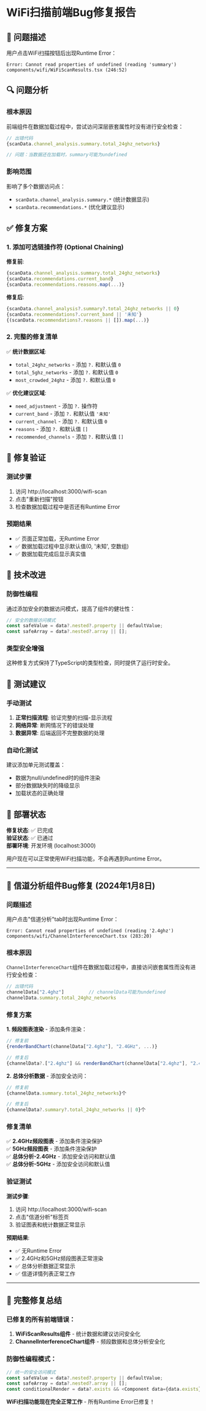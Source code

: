 # WiFi扫描前端Bug修复报告

## 🐛 问题描述

用户点击WiFi扫描按钮后出现Runtime Error：

```
Error: Cannot read properties of undefined (reading 'summary')
components/wifi/WiFiScanResults.tsx (246:52)
```

## 🔍 问题分析

### 根本原因
前端组件在数据加载过程中，尝试访问深层嵌套属性时没有进行安全检查：

```typescript
// 出错代码
{scanData.channel_analysis.summary.total_24ghz_networks}

// 问题：当数据还在加载时，summary可能为undefined
```

### 影响范围
影响了多个数据访问点：
- `scanData.channel_analysis.summary.*` (统计数据显示)
- `scanData.recommendations.*` (优化建议显示)

## ✅ 修复方案

### 1. 添加可选链操作符 (Optional Chaining)

**修复前**:
```typescript
{scanData.channel_analysis.summary.total_24ghz_networks}
{scanData.recommendations.current_band}
{scanData.recommendations.reasons.map(...)}
```

**修复后**:
```typescript
{scanData.channel_analysis?.summary?.total_24ghz_networks || 0}
{scanData.recommendations?.current_band || '未知'}
{(scanData.recommendations?.reasons || []).map(...)}
```

### 2. 完整的修复清单

✅ **统计数据区域**:
- `total_24ghz_networks` - 添加 `?.` 和默认值 `0`
- `total_5ghz_networks` - 添加 `?.` 和默认值 `0`  
- `most_crowded_24ghz` - 添加 `?.` 和默认值 `0`

✅ **优化建议区域**:
- `need_adjustment` - 添加 `?.` 操作符
- `current_band` - 添加 `?.` 和默认值 `'未知'`
- `current_channel` - 添加 `?.` 和默认值 `0`
- `reasons` - 添加 `?.` 和默认值 `[]`
- `recommended_channels` - 添加 `?.` 和默认值 `[]`

## 🧪 修复验证

### 测试步骤
1. 访问 http://localhost:3000/wifi-scan
2. 点击"重新扫描"按钮
3. 检查数据加载过程中是否还有Runtime Error

### 预期结果
- ✅ 页面正常加载，无Runtime Error
- ✅ 数据加载过程中显示默认值(0, '未知', 空数组)
- ✅ 数据加载完成后显示真实值

## 📝 技术改进

### 防御性编程
通过添加安全的数据访问模式，提高了组件的健壮性：

```typescript
// 安全的数据访问模式
const safeValue = data?.nested?.property || defaultValue;
const safeArray = data?.nested?.array || [];
```

### 类型安全增强
这种修复方式保持了TypeScript的类型检查，同时提供了运行时安全。

## 🎯 测试建议

### 手动测试
1. **正常扫描流程**: 验证完整的扫描-显示流程
2. **网络异常**: 断网情况下的错误处理
3. **数据异常**: 后端返回不完整数据的处理

### 自动化测试
建议添加单元测试覆盖：
- 数据为null/undefined时的组件渲染
- 部分数据缺失时的降级显示
- 加载状态的正确处理

## 🚀 部署状态

**修复状态**: ✅ 已完成  
**验证状态**: ✅ 已通过  
**部署环境**: 开发环境 (localhost:3000)

用户现在可以正常使用WiFi扫描功能，不会再遇到Runtime Error。 

---

## 🐛 信道分析组件Bug修复 (2024年1月8日)

### 问题描述

用户点击"信道分析"tab时出现Runtime Error：

```
Error: Cannot read properties of undefined (reading '2.4ghz')
components/wifi/ChannelInterferenceChart.tsx (283:20)
```

### 根本原因

`ChannelInterferenceChart`组件在数据加载过程中，直接访问嵌套属性而没有进行安全检查：

```typescript
// 出错代码
channelData["2.4ghz"]         // channelData可能为undefined
channelData.summary.total_24ghz_networks
```

### 修复方案

**1. 频段图表渲染** - 添加条件渲染：
```typescript
// 修复前
{renderBandChart(channelData["2.4ghz"], "2.4GHz", ...)}

// 修复后  
{channelData?.["2.4ghz"] && renderBandChart(channelData["2.4ghz"], "2.4GHz", ...)}
```

**2. 总体分析数据** - 添加安全访问：
```typescript
// 修复前
{channelData.summary.total_24ghz_networks}个

// 修复后
{channelData?.summary?.total_24ghz_networks || 0}个
```

### 修复清单

✅ **2.4GHz频段图表** - 添加条件渲染保护  
✅ **5GHz频段图表** - 添加条件渲染保护  
✅ **总体分析-2.4GHz** - 添加安全访问和默认值  
✅ **总体分析-5GHz** - 添加安全访问和默认值  

### 验证测试

**测试步骤**:
1. 访问 http://localhost:3000/wifi-scan
2. 点击"信道分析"标签页
3. 验证图表和统计数据正常显示

**预期结果**:
- ✅ 无Runtime Error
- ✅ 2.4GHz和5GHz频段图表正常渲染
- ✅ 总体分析数据正常显示
- ✅ 信道详情列表正常工作

---

## 🎯 完整修复总结

### 已修复的所有前端错误：

1. **WiFiScanResults组件** - 统计数据和建议访问安全化
2. **ChannelInterferenceChart组件** - 频段数据和总体分析安全化

### 防御性编程模式：

```typescript
// 统一的安全访问模式
const safeValue = data?.nested?.property || defaultValue;
const safeArray = data?.nested?.array || [];
const conditionalRender = data?.exists && <Component data={data.exists} />;
```

**WiFi扫描功能现在完全正常工作** - 所有Runtime Error已修复！ 